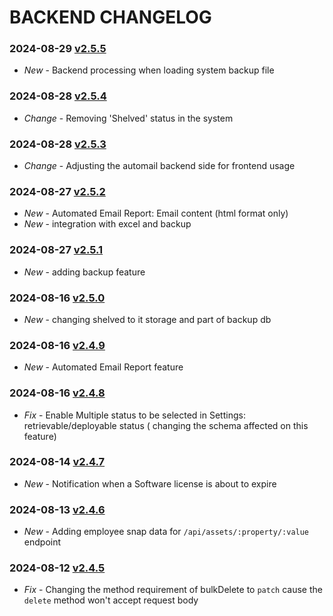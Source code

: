 # BACKEND CHANGELOG

### 2024-08-29 [v2.5.5](https://connect.zoho.com/portal/intranet/task/623367000000615263)
- *New* - Backend processing when loading system backup file

### 2024-08-28 [v2.5.4](https://connect.zoho.com/portal/intranet/task/623367000000601111)
- *Change* - Removing 'Shelved' status in the system

### 2024-08-28 [v2.5.3](https://connect.zoho.com/portal/intranet/task/623367000000599090)
- *Change* - Adjusting the automail backend side for frontend usage

### 2024-08-27 [v2.5.2](https://connect.zoho.com/portal/intranet/task/623367000000590081)
- *New* - Automated Email Report: Email content (html format only)
- *New* - integration with excel and backup

### 2024-08-27 [v2.5.1](https://connect.zoho.com/portal/intranet/task/623367000000597034)
- *New* - adding backup feature

### 2024-08-16 [v2.5.0](https://connect.zoho.com/portal/intranet/task/623367000000601111)
- *New* - changing shelved to it storage and part of backup db

### 2024-08-16 [v2.4.9](https://connect.zoho.com/portal/intranet/task/623367000000597248)
- *New* - Automated Email Report feature

### 2024-08-16 [v2.4.8](https://connect.zoho.com/portal/intranet/task/623367000000584055)
- *Fix* - Enable Multiple status to be selected in Settings: retrievable/deployable status ( changing the schema affected on this feature)

### 2024-08-14 [v2.4.7](https://connect.zoho.com/portal/intranet/task/623367000000570055)
- *New* - Notification when a Software license is about to expire

### 2024-08-13 [v2.4.6](https://connect.zoho.com/portal/intranet/task/623367000000584121)
- *New* - Adding employee snap data for `/api/assets/:property/:value` endpoint

### 2024-08-12 [v2.4.5](https://connect.zoho.com/portal/intranet/task/623367000000573043)
- *Fix* - Changing the method requirement of bulkDelete to `patch` cause the `delete` method won't accept request body